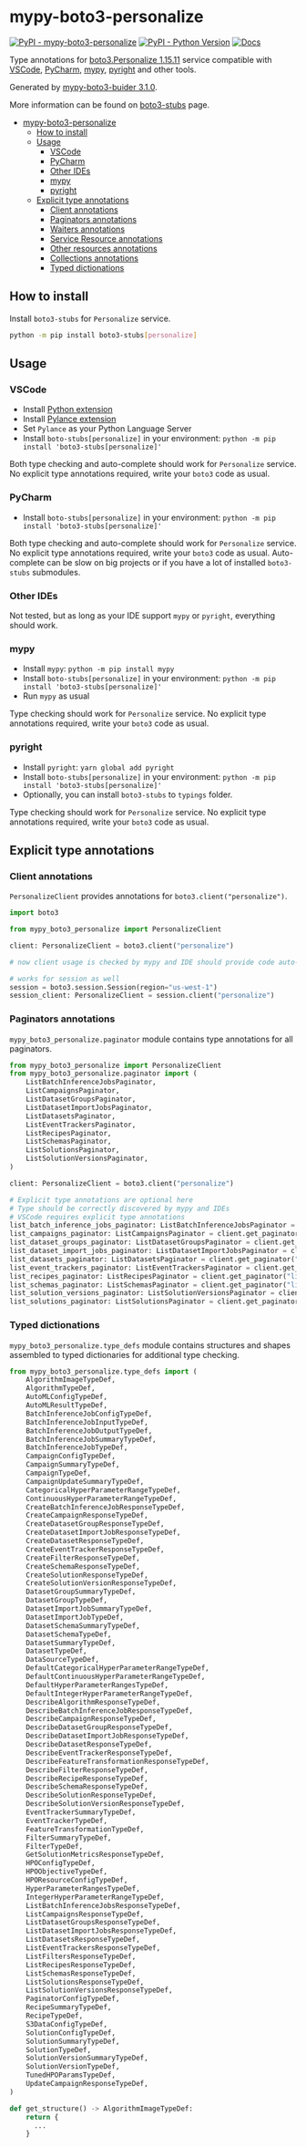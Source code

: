 # mypy-boto3-personalize

[![PyPI - mypy-boto3-personalize](https://img.shields.io/pypi/v/mypy-boto3-personalize.svg?color=blue)](https://pypi.org/project/mypy-boto3-personalize)
[![PyPI - Python Version](https://img.shields.io/pypi/pyversions/mypy-boto3-personalize.svg?color=blue)](https://pypi.org/project/mypy-boto3-personalize)
[![Docs](https://img.shields.io/readthedocs/mypy-boto3-builder.svg?color=blue)](https://mypy-boto3-builder.readthedocs.io/)

Type annotations for
[boto3.Personalize 1.15.11](https://boto3.amazonaws.com/v1/documentation/api/1.15.11/reference/services/personalize.html#Personalize) service
compatible with
[VSCode](https://code.visualstudio.com/),
[PyCharm](https://www.jetbrains.com/pycharm/),
[mypy](https://github.com/python/mypy),
[pyright](https://github.com/microsoft/pyright)
and other tools.

Generated by [mypy-boto3-buider 3.1.0](https://github.com/vemel/mypy_boto3_builder).

More information can be found on [boto3-stubs](https://pypi.org/project/boto3-stubs/) page.

- [mypy-boto3-personalize](#mypy-boto3-personalize)
  - [How to install](#how-to-install)
  - [Usage](#usage)
    - [VSCode](#vscode)
    - [PyCharm](#pycharm)
    - [Other IDEs](#other-ides)
    - [mypy](#mypy)
    - [pyright](#pyright)
  - [Explicit type annotations](#explicit-type-annotations)
    - [Client annotations](#client-annotations)
    - [Paginators annotations](#paginators-annotations)
    - [Waiters annotations](#waiters-annotations)
    - [Service Resource annotations](#service-resource-annotations)
    - [Other resources annotations](#other-resources-annotations)
    - [Collections annotations](#collections-annotations)
    - [Typed dictionations](#typed-dictionations)

## How to install

Install `boto3-stubs` for `Personalize` service.

```bash
python -m pip install boto3-stubs[personalize]
```

## Usage

### VSCode

- Install [Python extension](https://marketplace.visualstudio.com/items?itemName=ms-python.python)
- Install [Pylance extension](https://marketplace.visualstudio.com/items?itemName=ms-python.vscode-pylance)
- Set `Pylance` as your Python Language Server
- Install `boto-stubs[personalize]` in your environment: `python -m pip install 'boto3-stubs[personalize]'`

Both type checking and auto-complete should work for `Personalize` service.
No explicit type annotations required, write your `boto3` code as usual.

### PyCharm

- Install `boto-stubs[personalize]` in your environment: `python -m pip install 'boto3-stubs[personalize]'`

Both type checking and auto-complete should work for `Personalize` service.
No explicit type annotations required, write your `boto3` code as usual.
Auto-complete can be slow on big projects or if you have a lot of installed `boto3-stubs` submodules.

### Other IDEs

Not tested, but as long as your IDE support `mypy` or `pyright`, everything should work.

### mypy

- Install `mypy`: `python -m pip install mypy`
- Install `boto-stubs[personalize]` in your environment: `python -m pip install 'boto3-stubs[personalize]'`
- Run `mypy` as usual

Type checking should work for `Personalize` service.
No explicit type annotations required, write your `boto3` code as usual.

### pyright

- Install `pyright`: `yarn global add pyright`
- Install `boto-stubs[personalize]` in your environment: `python -m pip install 'boto3-stubs[personalize]'`
- Optionally, you can install `boto3-stubs` to `typings` folder.

Type checking should work for `Personalize` service.
No explicit type annotations required, write your `boto3` code as usual.

## Explicit type annotations

### Client annotations

`PersonalizeClient` provides annotations for `boto3.client("personalize")`.

```python
import boto3

from mypy_boto3_personalize import PersonalizeClient

client: PersonalizeClient = boto3.client("personalize")

# now client usage is checked by mypy and IDE should provide code auto-complete

# works for session as well
session = boto3.session.Session(region="us-west-1")
session_client: PersonalizeClient = session.client("personalize")
```

### Paginators annotations

`mypy_boto3_personalize.paginator` module contains type annotations for all paginators.

```python
from mypy_boto3_personalize import PersonalizeClient
from mypy_boto3_personalize.paginator import (
    ListBatchInferenceJobsPaginator,
    ListCampaignsPaginator,
    ListDatasetGroupsPaginator,
    ListDatasetImportJobsPaginator,
    ListDatasetsPaginator,
    ListEventTrackersPaginator,
    ListRecipesPaginator,
    ListSchemasPaginator,
    ListSolutionsPaginator,
    ListSolutionVersionsPaginator,
)

client: PersonalizeClient = boto3.client("personalize")

# Explicit type annotations are optional here
# Type should be correctly discovered by mypy and IDEs
# VSCode requires explicit type annotations
list_batch_inference_jobs_paginator: ListBatchInferenceJobsPaginator = client.get_paginator("list_batch_inference_jobs")
list_campaigns_paginator: ListCampaignsPaginator = client.get_paginator("list_campaigns")
list_dataset_groups_paginator: ListDatasetGroupsPaginator = client.get_paginator("list_dataset_groups")
list_dataset_import_jobs_paginator: ListDatasetImportJobsPaginator = client.get_paginator("list_dataset_import_jobs")
list_datasets_paginator: ListDatasetsPaginator = client.get_paginator("list_datasets")
list_event_trackers_paginator: ListEventTrackersPaginator = client.get_paginator("list_event_trackers")
list_recipes_paginator: ListRecipesPaginator = client.get_paginator("list_recipes")
list_schemas_paginator: ListSchemasPaginator = client.get_paginator("list_schemas")
list_solution_versions_paginator: ListSolutionVersionsPaginator = client.get_paginator("list_solution_versions")
list_solutions_paginator: ListSolutionsPaginator = client.get_paginator("list_solutions")
```







### Typed dictionations

`mypy_boto3_personalize.type_defs` module contains structures and shapes assembled
to typed dictionaries for additional type checking.

```python
from mypy_boto3_personalize.type_defs import (
    AlgorithmImageTypeDef,
    AlgorithmTypeDef,
    AutoMLConfigTypeDef,
    AutoMLResultTypeDef,
    BatchInferenceJobConfigTypeDef,
    BatchInferenceJobInputTypeDef,
    BatchInferenceJobOutputTypeDef,
    BatchInferenceJobSummaryTypeDef,
    BatchInferenceJobTypeDef,
    CampaignConfigTypeDef,
    CampaignSummaryTypeDef,
    CampaignTypeDef,
    CampaignUpdateSummaryTypeDef,
    CategoricalHyperParameterRangeTypeDef,
    ContinuousHyperParameterRangeTypeDef,
    CreateBatchInferenceJobResponseTypeDef,
    CreateCampaignResponseTypeDef,
    CreateDatasetGroupResponseTypeDef,
    CreateDatasetImportJobResponseTypeDef,
    CreateDatasetResponseTypeDef,
    CreateEventTrackerResponseTypeDef,
    CreateFilterResponseTypeDef,
    CreateSchemaResponseTypeDef,
    CreateSolutionResponseTypeDef,
    CreateSolutionVersionResponseTypeDef,
    DatasetGroupSummaryTypeDef,
    DatasetGroupTypeDef,
    DatasetImportJobSummaryTypeDef,
    DatasetImportJobTypeDef,
    DatasetSchemaSummaryTypeDef,
    DatasetSchemaTypeDef,
    DatasetSummaryTypeDef,
    DatasetTypeDef,
    DataSourceTypeDef,
    DefaultCategoricalHyperParameterRangeTypeDef,
    DefaultContinuousHyperParameterRangeTypeDef,
    DefaultHyperParameterRangesTypeDef,
    DefaultIntegerHyperParameterRangeTypeDef,
    DescribeAlgorithmResponseTypeDef,
    DescribeBatchInferenceJobResponseTypeDef,
    DescribeCampaignResponseTypeDef,
    DescribeDatasetGroupResponseTypeDef,
    DescribeDatasetImportJobResponseTypeDef,
    DescribeDatasetResponseTypeDef,
    DescribeEventTrackerResponseTypeDef,
    DescribeFeatureTransformationResponseTypeDef,
    DescribeFilterResponseTypeDef,
    DescribeRecipeResponseTypeDef,
    DescribeSchemaResponseTypeDef,
    DescribeSolutionResponseTypeDef,
    DescribeSolutionVersionResponseTypeDef,
    EventTrackerSummaryTypeDef,
    EventTrackerTypeDef,
    FeatureTransformationTypeDef,
    FilterSummaryTypeDef,
    FilterTypeDef,
    GetSolutionMetricsResponseTypeDef,
    HPOConfigTypeDef,
    HPOObjectiveTypeDef,
    HPOResourceConfigTypeDef,
    HyperParameterRangesTypeDef,
    IntegerHyperParameterRangeTypeDef,
    ListBatchInferenceJobsResponseTypeDef,
    ListCampaignsResponseTypeDef,
    ListDatasetGroupsResponseTypeDef,
    ListDatasetImportJobsResponseTypeDef,
    ListDatasetsResponseTypeDef,
    ListEventTrackersResponseTypeDef,
    ListFiltersResponseTypeDef,
    ListRecipesResponseTypeDef,
    ListSchemasResponseTypeDef,
    ListSolutionsResponseTypeDef,
    ListSolutionVersionsResponseTypeDef,
    PaginatorConfigTypeDef,
    RecipeSummaryTypeDef,
    RecipeTypeDef,
    S3DataConfigTypeDef,
    SolutionConfigTypeDef,
    SolutionSummaryTypeDef,
    SolutionTypeDef,
    SolutionVersionSummaryTypeDef,
    SolutionVersionTypeDef,
    TunedHPOParamsTypeDef,
    UpdateCampaignResponseTypeDef,
)

def get_structure() -> AlgorithmImageTypeDef:
    return {
      ...
    }
```
